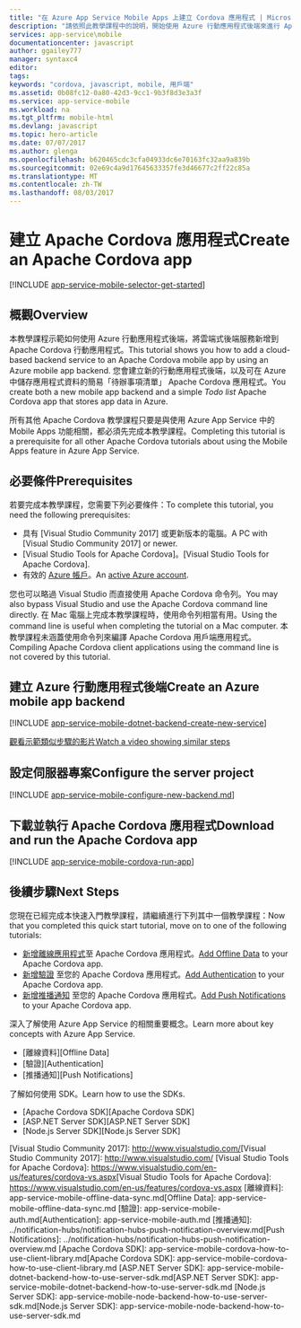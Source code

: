 ```yaml
---
title: "在 Azure App Service Mobile Apps 上建立 Cordova 應用程式 | Microsoft Docs"
description: "請依照此教學課程中的說明，開始使用 Azure 行動應用程式後端來進行 Apache Cordova 開發"
services: app-service\mobile
documentationcenter: javascript
author: ggailey777
manager: syntaxc4
editor: 
tags: 
keywords: "cordova, javascript, mobile, 用戶端"
ms.assetid: 0b08fc12-0a80-42d3-9cc1-9b3f8d3e3a3f
ms.service: app-service-mobile
ms.workload: na
ms.tgt_pltfrm: mobile-html
ms.devlang: javascript
ms.topic: hero-article
ms.date: 07/07/2017
ms.author: glenga
ms.openlocfilehash: b620465cdc3cfa04933dc6e70163fc32aa9a839b
ms.sourcegitcommit: 02e69c4a9d17645633357fe3d46677c2ff22c85a
ms.translationtype: MT
ms.contentlocale: zh-TW
ms.lasthandoff: 08/03/2017
---
```

# <a name="create-an-apache-cordova-app"></a><span data-ttu-id="c739b-104">建立 Apache Cordova 應用程式</span><span class="sxs-lookup"><span data-stu-id="c739b-104">Create an Apache Cordova app</span></span>
[!INCLUDE [app-service-mobile-selector-get-started](../../includes/app-service-mobile-selector-get-started.md)]

## <a name="overview"></a><span data-ttu-id="c739b-105">概觀</span><span class="sxs-lookup"><span data-stu-id="c739b-105">Overview</span></span>
<span data-ttu-id="c739b-106">本教學課程示範如何使用 Azure 行動應用程式後端，將雲端式後端服務新增到 Apache Cordova 行動應用程式。</span><span class="sxs-lookup"><span data-stu-id="c739b-106">This tutorial shows you how to add a cloud-based backend service to an Apache Cordova mobile app by using an Azure mobile app backend.</span></span>  <span data-ttu-id="c739b-107">您會建立新的行動應用程式後端，以及可在 Azure 中儲存應用程式資料的簡易「待辦事項清單」 Apache Cordova 應用程式。</span><span class="sxs-lookup"><span data-stu-id="c739b-107">You create both a new mobile app backend and a simple *Todo list* Apache Cordova app that stores app data in Azure.</span></span>

<span data-ttu-id="c739b-108">所有其他 Apache Cordova 教學課程只要是與使用 Azure App Service 中的 Mobile Apps 功能相關，都必須先完成本教學課程。</span><span class="sxs-lookup"><span data-stu-id="c739b-108">Completing this tutorial is a prerequisite for all other Apache Cordova tutorials about using the Mobile Apps feature in Azure App Service.</span></span>

## <a name="prerequisites"></a><span data-ttu-id="c739b-109">必要條件</span><span class="sxs-lookup"><span data-stu-id="c739b-109">Prerequisites</span></span>
<span data-ttu-id="c739b-110">若要完成本教學課程，您需要下列必要條件：</span><span class="sxs-lookup"><span data-stu-id="c739b-110">To complete this tutorial, you need the following prerequisites:</span></span>

* <span data-ttu-id="c739b-111">具有 [Visual Studio Community 2017] 或更新版本的電腦。</span><span class="sxs-lookup"><span data-stu-id="c739b-111">A PC with [Visual Studio Community 2017] or newer.</span></span>
* <span data-ttu-id="c739b-112">[Visual Studio Tools for Apache Cordova]。</span><span class="sxs-lookup"><span data-stu-id="c739b-112">[Visual Studio Tools for Apache Cordova].</span></span>
* <span data-ttu-id="c739b-113">有效的 [Azure 帳戶](https://azure.microsoft.com/pricing/free-trial/)。</span><span class="sxs-lookup"><span data-stu-id="c739b-113">An [active Azure account](https://azure.microsoft.com/pricing/free-trial/).</span></span>

<span data-ttu-id="c739b-114">您也可以略過 Visual Studio 而直接使用 Apache Cordova 命令列。</span><span class="sxs-lookup"><span data-stu-id="c739b-114">You may also bypass Visual Studio and use the Apache Cordova command line directly.</span></span>  <span data-ttu-id="c739b-115">在 Mac 電腦上完成本教學課程時，使用命令列相當有用。</span><span class="sxs-lookup"><span data-stu-id="c739b-115">Using the command line is useful when completing the tutorial on a Mac computer.</span></span>  <span data-ttu-id="c739b-116">本教學課程未涵蓋使用命令列來編譯 Apache Cordova 用戶端應用程式。</span><span class="sxs-lookup"><span data-stu-id="c739b-116">Compiling Apache Cordova client applications using the command line is not covered by this tutorial.</span></span>

## <a name="create-an-azure-mobile-app-backend"></a><span data-ttu-id="c739b-117">建立 Azure 行動應用程式後端</span><span class="sxs-lookup"><span data-stu-id="c739b-117">Create an Azure mobile app backend</span></span>
[!INCLUDE [app-service-mobile-dotnet-backend-create-new-service](../../includes/app-service-mobile-dotnet-backend-create-new-service.md)]

[<span data-ttu-id="c739b-118">觀看示範類似步驟的影片</span><span class="sxs-lookup"><span data-stu-id="c739b-118">Watch a video showing similar steps</span></span>](https://channel9.msdn.com/series/Azure-connected-services-with-Cordova/Azure-connected-services-task-1-Create-an-Azure-Mobile-App)

## <a name="configure-the-server-project"></a><span data-ttu-id="c739b-119">設定伺服器專案</span><span class="sxs-lookup"><span data-stu-id="c739b-119">Configure the server project</span></span>
[!INCLUDE [app-service-mobile-configure-new-backend.md](../../includes/app-service-mobile-configure-new-backend.md)]

## <a name="download-and-run-the-apache-cordova-app"></a><span data-ttu-id="c739b-120">下載並執行 Apache Cordova 應用程式</span><span class="sxs-lookup"><span data-stu-id="c739b-120">Download and run the Apache Cordova app</span></span>
[!INCLUDE [app-service-mobile-cordova-run-app](../../includes/app-service-mobile-cordova-run-app.md)]

## <a name="next-steps"></a><span data-ttu-id="c739b-121">後續步驟</span><span class="sxs-lookup"><span data-stu-id="c739b-121">Next Steps</span></span>
<span data-ttu-id="c739b-122">您現在已經完成本快速入門教學課程，請繼續進行下列其中一個教學課程：</span><span class="sxs-lookup"><span data-stu-id="c739b-122">Now that you completed this quick start tutorial, move on to one of the following tutorials:</span></span>

* <span data-ttu-id="c739b-123">[新增離線應用程式](app-service-mobile-cordova-get-started-offline-data.md)至 Apache Cordova 應用程式。</span><span class="sxs-lookup"><span data-stu-id="c739b-123">[Add Offline Data](app-service-mobile-cordova-get-started-offline-data.md) to your Apache Cordova app.</span></span>
* <span data-ttu-id="c739b-124">[新增驗證](app-service-mobile-cordova-get-started-users.md) 至您的 Apache Cordova 應用程式。</span><span class="sxs-lookup"><span data-stu-id="c739b-124">[Add Authentication](app-service-mobile-cordova-get-started-users.md) to your Apache Cordova app.</span></span>
* <span data-ttu-id="c739b-125">[新增推播通知](app-service-mobile-cordova-get-started-push.md) 至您的 Apache Cordova 應用程式。</span><span class="sxs-lookup"><span data-stu-id="c739b-125">[Add Push Notifications](app-service-mobile-cordova-get-started-push.md) to your Apache Cordova app.</span></span>

<span data-ttu-id="c739b-126">深入了解使用 Azure App Service 的相關重要概念。</span><span class="sxs-lookup"><span data-stu-id="c739b-126">Learn more about key concepts with Azure App Service.</span></span>

* <span data-ttu-id="c739b-127">[離線資料]</span><span class="sxs-lookup"><span data-stu-id="c739b-127">[Offline Data]</span></span>
* <span data-ttu-id="c739b-128">[驗證]</span><span class="sxs-lookup"><span data-stu-id="c739b-128">[Authentication]</span></span>
* <span data-ttu-id="c739b-129">[推播通知]</span><span class="sxs-lookup"><span data-stu-id="c739b-129">[Push Notifications]</span></span>

<span data-ttu-id="c739b-130">了解如何使用 SDK。</span><span class="sxs-lookup"><span data-stu-id="c739b-130">Learn how to use the SDKs.</span></span>

* <span data-ttu-id="c739b-131">[Apache Cordova SDK]</span><span class="sxs-lookup"><span data-stu-id="c739b-131">[Apache Cordova SDK]</span></span>
* <span data-ttu-id="c739b-132">[ASP.NET Server SDK]</span><span class="sxs-lookup"><span data-stu-id="c739b-132">[ASP.NET Server SDK]</span></span>
* <span data-ttu-id="c739b-133">[Node.js Server SDK]</span><span class="sxs-lookup"><span data-stu-id="c739b-133">[Node.js Server SDK]</span></span>

<!-- Images. -->

<!-- URLs -->
[Azure portal]: https://portal.azure.com/
<span data-ttu-id="c739b-134">[Visual Studio Community 2017]: http://www.visualstudio.com/</span><span class="sxs-lookup"><span data-stu-id="c739b-134">[Visual Studio Community 2017]: http://www.visualstudio.com/</span></span>
<span data-ttu-id="c739b-135">[Visual Studio Tools for Apache Cordova]: https://www.visualstudio.com/en-us/features/cordova-vs.aspx</span><span class="sxs-lookup"><span data-stu-id="c739b-135">[Visual Studio Tools for Apache Cordova]: https://www.visualstudio.com/en-us/features/cordova-vs.aspx</span></span>
<span data-ttu-id="c739b-136">[離線資料]: app-service-mobile-offline-data-sync.md</span><span class="sxs-lookup"><span data-stu-id="c739b-136">[Offline Data]: app-service-mobile-offline-data-sync.md</span></span>
<span data-ttu-id="c739b-137">[驗證]: app-service-mobile-auth.md</span><span class="sxs-lookup"><span data-stu-id="c739b-137">[Authentication]: app-service-mobile-auth.md</span></span>
<span data-ttu-id="c739b-138">[推播通知]: ../notification-hubs/notification-hubs-push-notification-overview.md</span><span class="sxs-lookup"><span data-stu-id="c739b-138">[Push Notifications]: ../notification-hubs/notification-hubs-push-notification-overview.md</span></span>
<span data-ttu-id="c739b-139">[Apache Cordova SDK]: app-service-mobile-cordova-how-to-use-client-library.md</span><span class="sxs-lookup"><span data-stu-id="c739b-139">[Apache Cordova SDK]: app-service-mobile-cordova-how-to-use-client-library.md</span></span>
<span data-ttu-id="c739b-140">[ASP.NET Server SDK]: app-service-mobile-dotnet-backend-how-to-use-server-sdk.md</span><span class="sxs-lookup"><span data-stu-id="c739b-140">[ASP.NET Server SDK]: app-service-mobile-dotnet-backend-how-to-use-server-sdk.md</span></span>
<span data-ttu-id="c739b-141">[Node.js Server SDK]: app-service-mobile-node-backend-how-to-use-server-sdk.md</span><span class="sxs-lookup"><span data-stu-id="c739b-141">[Node.js Server SDK]: app-service-mobile-node-backend-how-to-use-server-sdk.md</span></span>
